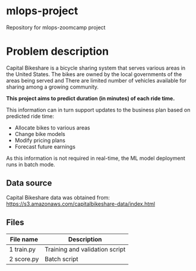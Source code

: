 # mlops-project
Repository for mlops-zoomcamp project

# Problem description
Capital Bikeshare is a bicycle sharing system that serves various areas in the United States. The bikes are owned by the local governments of the areas being served and  There are limited number of vehicles available for sharing among a growing community. 

**This project aims to predict duration (in minutes) of each ride time.**

This information can in turn support updates to the business plan based on predicted ride time:
* Allocate bikes to various areas 
* Change bike models
* Modify pricing plans 
* Forecast future earnings

As this information is not required in real-time, the ML model deployment runs in batch mode. 

## Data source

Capital Bikeshare data was obtained from: https://s3.amazonaws.com/capitalbikeshare-data/index.html

## Files

|File name  |Description                   |
|-----------|------------------------------|
|1 train.py |Training and validation script|
|2 score.py |Batch script                  |